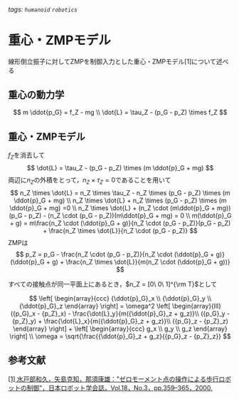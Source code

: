 ###### tags: `humanoid` `robotics` 
# 重心・ZMPモデル
線形倒立振子に対してZMPを制御入力とした重心・ZMPモデル[1]について述べる

## 重心の動力学
$$
    m \ddot{p_G} = f_Z - mg \\
    \dot{L} = \tau_Z - (p_G - p_Z) \times f_Z
$$

## 重心・ZMPモデル
$f_Z$を消去して
$$
    \dot{L} = \tau_Z - (p_G - p_Z) \times (m \ddot{p}_G + mg)
$$
両辺に$n_Z$の外積をとって$，n_Z \times \tau_Z = 0$であることを用いて
$$
    n_Z \times \dot{L} = n_Z \times \tau_Z - n_Z \times (p_G - p_Z) \times (m \ddot{p}_G + mg) \\
    n_Z \times \dot{L} + n_Z \times (p_G - p_Z) \times (m \ddot{p}_G + mg) =0 \\
    n_Z \times \dot{L} + (n_Z \cdot (m\ddot{p}_G + mg))(p_G - p_Z) - (n_Z  \cdot (p_G - p_Z))(m\ddot{p}_G + mg) = 0 \\
    m(\ddot{p}_G + g) = m\frac{n_Z \cdot (\ddot{p}_G + g)}{n_Z  \cdot (p_G - p_Z)}(p_G - p_Z) + \frac{n_Z \times \dot{L}}{n_Z  \cdot (p_G - p_Z)}
$$
ZMPは
$$
    p_Z = p_G - \frac{n_Z  \cdot (p_G - p_Z)}{n_Z \cdot (\ddot{p}_G + g)} (\ddot{p}_G + g) + \frac{n_Z \times \dot{L}}{m(n_Z \cdot (\ddot{p}_G + g))}
$$

すべての接触点が同一平面上にあるとき，$n_Z = [0\ 0\ 1]^{\rm T}$として

$$
\left[
    \begin{array}{ccc}
    {\ddot{p}_G}_x \\
    {\ddot{p}_G}_y \\
    {\ddot{p}_G}_z
    \end{array}
\right] 
= \omega^2
\left[
    \begin{array}{lll}
    ({p_G}_x - {p_Z}_x) - \frac{\dot{L}_y}{m({\ddot{p}_G}_z + g_z)}\\
    ({p_G}_y - {p_Z}_y) + \frac{\dot{L}_x}{m({\ddot{p}_G}_z + g_z)}\\
    ({p_G}_z - {p_Z}_z)
    \end{array}
\right]
+
\left[
    \begin{array}{ccc}
    g_x \\
    g_y \\
    g_z
    \end{array}
\right] \\
\omega = \sqrt{\frac{{\ddot{p}_G}_z + g_z}{{p_G}_z - {p_Z}_z}}
$$


## 参考文献
[[1] 水戸部和久，矢島克知，那須康雄："ゼロモーメント点の操作による歩行ロボットの制御"，日本ロボット学会誌，Vol.18，No.3，pp.359–365，2000.](https://www.jstage.jst.go.jp/article/jrsj1983/18/3/18_3_359/_article/-char/ja/)